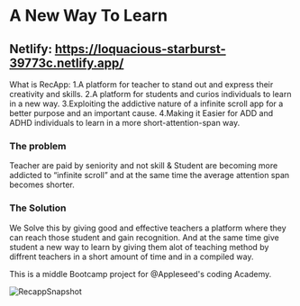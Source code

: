 
# A New Way To Learn
## Netlify: https://loquacious-starburst-39773c.netlify.app/

What is RecApp: 
1.A platform for teacher to stand out and express their creativity and skills.
2.A platform for students and curios individuals to learn in a new way.
3.Exploiting the addictive nature of a infinite scroll app for a better purpose and an important cause.
4.Making it Easier for ADD and ADHD individuals to learn  in a more short-attention-span way.

### The problem
Teacher are paid by seniority and not skill &
Student are becoming more addicted to “infinite scroll” and at the same time  the average attention span becomes shorter.

### The Solution
We Solve this by giving good and effective teachers a platform where they can reach those student and gain recognition.
And at the same time give student a new way to learn by giving them alot of teaching method by diffrent teachers in a short amount of time and in a compiled way.


This is a middle Bootcamp project for @Appleseed's coding Academy. 

![RecappSnapshot](https://user-images.githubusercontent.com/95040809/172849128-1d307724-98a3-46b6-b0b7-990f7b6bb0ac.png)
